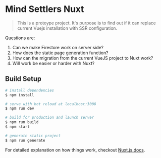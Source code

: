 # Mind Settlers Nuxt

> This is a protoype project. It's purpose is to find out if it can replace current Vuejs installation with SSR configuration.

Questions are:

1. Can we make Firestore work on server side?
2. How does the static page generation function?
3. How can the migration from the current VueJS project to Nuxt work?
4. Will work be easier or harder with Nuxt?


## Build Setup

``` bash
# install dependencies
$ npm install

# serve with hot reload at localhost:3000
$ npm run dev

# build for production and launch server
$ npm run build
$ npm start

# generate static project
$ npm run generate
```


For detailed explanation on how things work, checkout [Nuxt.js docs](https://nuxtjs.org).
